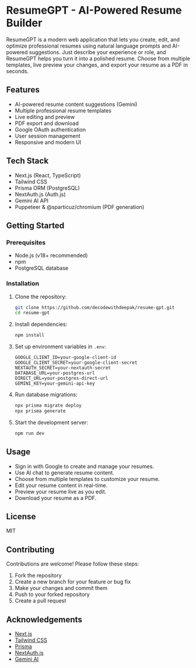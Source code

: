 # ResumeGPT - AI-Powered Resume Builder

ResumeGPT is a modern web application that lets you create, edit, and optimize professional resumes using natural language prompts and AI-powered suggestions. Just describe your experience or role, and ResumeGPT helps you turn it into a polished resume. Choose from multiple templates, live preview your changes, and export your resume as a PDF in seconds.

## Features

- AI-powered resume content suggestions (Gemini)
- Multiple professional resume templates
- Live editing and preview
- PDF export and download
- Google OAuth authentication
- User session management
- Responsive and modern UI

## Tech Stack

- Next.js (React, TypeScript)
- Tailwind CSS
- Prisma ORM (PostgreSQL)
- NextAuth.js (Auth.js)
- Gemini AI API
- Puppeteer & @sparticuz/chromium (PDF generation)

## Getting Started

### Prerequisites

- Node.js (v18+ recommended)
- npm
- PostgreSQL database

### Installation

1. Clone the repository:
   ```bash
   git clone https://github.com/decodewithdeepak/resume-gpt.git
   cd resume-gpt
   ```
2. Install dependencies:
   ```bash
   npm install
   ```
3. Set up environment variables in `.env`:
   ```env
   GOOGLE_CLIENT_ID=your-google-client-id
   GOOGLE_CLIENT_SECRET=your-google-client-secret
   NEXTAUTH_SECRET=your-nextauth-secret
   DATABASE_URL=your-postgres-url
   DIRECT_URL=your-postgres-direct-url
   GEMINI_KEY=your-gemini-api-key
   ```
4. Run database migrations:
   ```bash
   npx prisma migrate deploy
   npx prisma generate
   ```
5. Start the development server:
   ```bash
   npm run dev
   ```

## Usage

- Sign in with Google to create and manage your resumes.
- Use AI chat to generate resume content.
- Choose from multiple templates to customize your resume.
- Edit your resume content in real-time.
- Preview your resume live as you edit.
- Download your resume as a PDF.

## License

MIT

## Contributing

Contributions are welcome! Please follow these steps:

1. Fork the repository
2. Create a new branch for your feature or bug fix
3. Make your changes and commit them
4. Push to your forked repository
5. Create a pull request

## Acknowledgements

- [Next.js](https://nextjs.org/)
- [Tailwind CSS](https://tailwindcss.com/)
- [Prisma](https://www.prisma.io/)
- [NextAuth.js](https://next-auth.js.org/)
- [Gemini AI](https://ai.google.dev/gemini)
